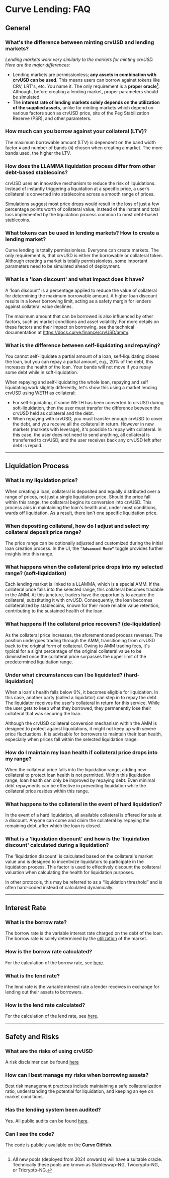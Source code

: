 <h1>Curve Lending: FAQ</h1>


## **General**

### What's the difference between minting crvUSD and lending markets?

*Lending markets work very similarly to the markets for minting crvUSD. Here are the major differences:*

- Lending markets are permissionless; **any assets in combination with crvUSD can be used**. This means users can borrow against tokens like CRV, LRT's, etc. You name it. The only requirement is a **proper oracle[^1]**. Although, before creating a lending market, proper parameters should be simulated.
- The **interest rate of lending markets solely depends on the utilization of the supplied assets**, unlike for minting markets which depend on various factors such as crvUSD price, site of the Peg Stabilization Reserve (PSR), and other parameters.

[^1]: All new pools (deployed from 2024 onwards) will have a suitable oracle.  Technically these pools are known as Stableswap-NG, Twocrypto-NG, or Tricrypto-NG.


### How much can you borrow against your collateral (LTV)?

The maximum borrowable amount (LTV) is dependent on the band width factor `A` and number of bands (`N`) chosen when creating a market. The more bands used, the higher the LTV.


### How does the LLAMMA liquidation process differ from other debt-based stablecoins?

crvUSD uses an innovative mechanism to reduce the risk of liquidations. Instead of instantly triggering a liquidation at a specific price, a user’s collateral is converted into stablecoins across a smooth range of prices.

Simulations suggest most price drops would result in the loss of just a few percentage points worth of collateral value, instead of the instant and total loss implemented by the liquidation process common to most debt-based stablecoins.


### What tokens can be used in lending markets? How to create a lending market?

Curve lending is totally permissionless. Everyone can create markets. The only requirement is, that crvUSD is either the borrowable or collateral token.
Although creating a market is totally permissionless, some important parameters need to be simulated ahead of deployment.


### What is a 'loan discount' and what impact does it have?

A 'loan discount' is a percentage applied to reduce the value of collateral for determining the maximum borrowable amount. A higher loan discount results in a lower borrowing limit, acting as a safety margin for lenders against collateral value declines.

The maximum amount that can be borrowed is also influenced by other factors, such as market conditions and asset volatility. For more details on these factors and their impact on borrowing, see the technical documentation at https://docs.curve.finance/crvUSD/amm/.


### What is the difference between self-liquidating and repaying?

You cannot self-liquidate a partial amount of a loan, self-liquidating closes the loan, but you can repay a partial amount, e.g., 20% of the debt, this increases the health of the loan.  Your bands will not move if you repay some debt while in soft-liquidation.

When repaying and self-liquidating the whole loan, repaying and self liquidating work slightly differently, let's show this using a market lending crvUSD using WETH as collateral:

- For self-liquidating, if some WETH has been converted to crvUSD during soft-liquidation, then the user must transfer the difference between the crvUSD held as collateral and the debt.
- When repaying with crvUSD, you must transfer enough crvUSD to cover the debt, and you receive all the collateral in return.  However in new markets (markets with leverage), it's possible to repay with collateral.  In this case, the user does not need to send anything, all collateral is transferred to crvUSD, and the user receives back any crvUSD left after debt is repaid.

---


## **Liquidation Process**


### What is my liquidation price?

When creating a loan, collateral is deposited and equally distributed over a range of prices, not just a single liquidation price. Should the price fall within this range, the collateral begins its conversion into crvUSD. This process aids in maintaining the loan's health and, under most conditions, wards off liquidation. As a result, there isn't one specific liquidation price.


### When depositing collateral, how do I adjust and select my collateral deposit price range?

The price range can be optionally adjusted and customized during the initial loan creation process. In the UI, the **`"Advanced Mode"`** toggle provides further insights into this range.


### What happens when the collateral price drops into my selected range? (soft-liquidation)

Each lending market is linked to a LLAMMA, which is a special AMM. If the collateral price falls into the selected range, this collateral becomes tradable in the AMM. At this juncture, traders have the opportunity to acquire the collateral, substituting it with crvUSD. Consequently, the loan becomes collateralized by stablecoins, known for their more reliable value retention, contributing to the sustained health of the loan.


### What happens if the collateral price recovers? (de-liquidation)

As the collateral price increases, the aforementioned process reverses. The position undergoes trading through the AMM, transitioning from crvUSD back to the original form of collateral. Owing to AMM trading fees, it's typical for a slight percentage of the original collateral value to be diminished once the collateral price surpasses the upper limit of the predetermined liquidation range.


### Under what circumstances can I be liquidated? (hard-liquidation)

When a loan's health falls below 0%, it becomes eligible for liquidation. In this case, another party (called a liquidator) can step in to repay the debt. The liquidator receives the user's collateral in return for this service. While the user gets to keep what they borrowed, they permanently lose their collateral that was securing the loan.

Although the crvUSD collateral conversion mechanism within the AMM is designed to protect against liquidations, it might not keep up with severe price fluctuations. It is advisable for borrowers to maintain their loan health, especially when prices fall within the selected liquidation range.


### How do I maintain my loan health if collateral price drops into my range?

When the collateral price falls into the liquidation range, adding new collateral to protect loan health is not permitted. Within this liquidation range, loan health can only be improved by repaying debt. Even minimal debt repayments can be effective in preventing liquidation while the collateral price resides within this range.


### What happens to the collateral in the event of hard liquidation?

In the event of a hard liquidation, all available collateral is offered for sale at a discount.  Anyone can come and claim the collateral by repaying the remaining debt, after which the loan is closed.


### What is a ‘liquidation discount’ and how is the 'liquidation discount' calculated during a liquidation?

The 'liquidation discount' is calculated based on the collateral's market value and is designed to incentivize liquidators to participate in the liquidation process. This factor is used to effectively discount the collateral valuation when calculating the health for liquidation purposes.

In other protocols, this may be referred to as a “liquidation threshold” and is often hard-coded instead of calculated dynamically.


---


## **Interest Rate**

### What is the borrow rate?

The borrow rate is the variable interest rate charged on the debt of the loan. The borrow rate is solely determined by the [utilization](./overview.md#utilization-lend-apy-and-borrow-apy) of the market.


### How is the borrow rate calculated?

For the calculation of the borrow rate, see [here](./overview.md#borrow-rate).


### What is the lend rate?

The lend rate is the variable interest rate a lender receives in exchange for lending out their assets to borrowers.


### How is the lend rate calculated?

For the calculation of the lend rate, see [here](./overview.md#lend-rate).


---


## **Safety and Risks**


### What are the risks of using crvUSD

A risk disclaimer can be found [here](../risks-security/risks/crvusd.md)


### How can I best manage my risks when borrowing assets?

Best risk management practices include maintaining a safe collateralization ratio, understanding the potential for liquidation, and keeping an eye on market conditions.


### Has the lending system been audited?

Yes. All public audits can be found [here](https://docs.curve.finance/references/audits/).


### Can I see the code?

The code is publicly available on the [**Curve GitHub**](https://github.com/curvefi/curve-stablecoin).
